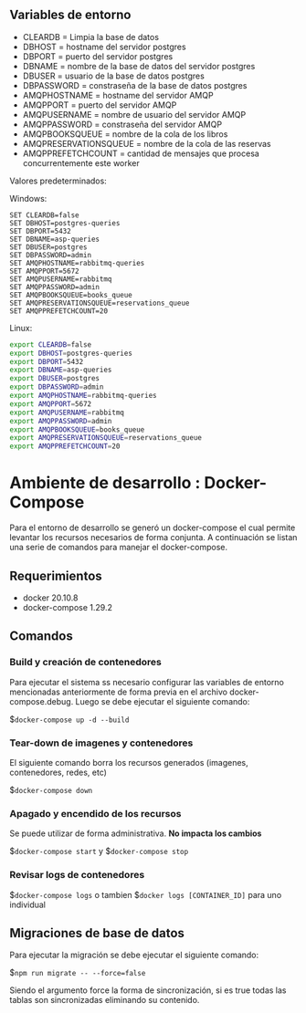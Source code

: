 ## Variables de entorno

- CLEARDB = Limpia la base de datos
- DBHOST = hostname del servidor postgres
- DBPORT = puerto del servidor postgres
- DBNAME = nombre de la base de datos del servidor postgres
- DBUSER = usuario de la base de datos postgres
- DBPASSWORD = constraseña de la base de datos postgres
- AMQPHOSTNAME = hostname del servidor AMQP
- AMQPPORT = puerto del servidor AMQP
- AMQPUSERNAME = nombre de usuario del servidor AMQP
- AMQPPASSWORD = constraseña del servidor AMQP
- AMQPBOOKSQUEUE = nombre de la cola de los libros
- AMQPRESERVATIONSQUEUE = nombre de la cola de las reservas
- AMQPPREFETCHCOUNT = cantidad de mensajes que procesa concurrentemente este worker

Valores predeterminados:

Windows:

```CMD
SET CLEARDB=false
SET DBHOST=postgres-queries
SET DBPORT=5432
SET DBNAME=asp-queries
SET DBUSER=postgres
SET DBPASSWORD=admin       
SET AMQPHOSTNAME=rabbitmq-queries
SET AMQPPORT=5672
SET AMQPUSERNAME=rabbitmq
SET AMQPPASSWORD=admin
SET AMQPBOOKSQUEUE=books_queue
SET AMQPRESERVATIONSQUEUE=reservations_queue
SET AMQPPREFETCHCOUNT=20
```

Linux:

```bash
export CLEARDB=false
export DBHOST=postgres-queries
export DBPORT=5432
export DBNAME=asp-queries
export DBUSER=postgres
export DBPASSWORD=admin       
export AMQPHOSTNAME=rabbitmq-queries
export AMQPPORT=5672
export AMQPUSERNAME=rabbitmq
export AMQPPASSWORD=admin
export AMQPBOOKSQUEUE=books_queue
export AMQPRESERVATIONSQUEUE=reservations_queue
export AMQPPREFETCHCOUNT=20
```
# Ambiente de desarrollo : Docker-Compose

Para el entorno de desarrollo se generó un docker-compose el cual permite levantar los recursos necesarios de forma conjunta. A continuación se listan una serie de comandos para manejar el docker-compose.

## Requerimientos

-   docker 20.10.8
-   docker-compose 1.29.2

## Comandos

### Build y creación de contenedores

Para ejecutar el sistema ss necesario configurar las variables de entorno mencionadas anteriormente de forma previa en el archivo docker-compose.debug. Luego se debe ejecutar el siguiente comando:

$`docker-compose up -d --build`

### Tear-down de imagenes y contenedores

El siguiente comando borra los recursos generados (imagenes, contenedores, redes, etc)

$`docker-compose down`

### Apagado y encendido de los recursos

Se puede utilizar de forma administrativa. **No impacta los cambios**

$`docker-compose start` y $`docker-compose stop`

### Revisar logs de contenedores

$`docker-compose logs` o tambien $`docker logs [CONTAINER_ID]` para uno individual

## Migraciones de base de datos

Para ejecutar la migración se debe ejecutar el siguiente comando:

$`npm run migrate -- --force=false`

Siendo el argumento force la forma de sincronización, si es true todas las tablas son sincronizadas eliminando su contenido.
